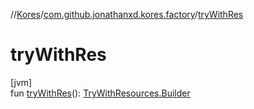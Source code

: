 //[Kores](../../index.md)/[com.github.jonathanxd.kores.factory](index.md)/[tryWithRes](try-with-res.md)

# tryWithRes

[jvm]\
fun [tryWithRes](try-with-res.md)(): [TryWithResources.Builder](../com.github.jonathanxd.kores.base/-try-with-resources/-builder/index.md)
